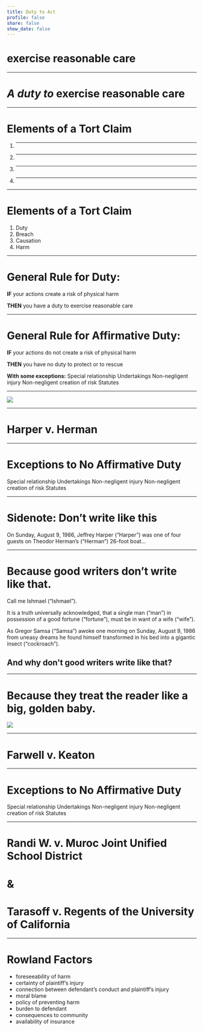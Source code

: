 ```yaml
---
title: Duty to Act
profile: false
share: false
show_date: false
---
```



# exercise reasonable care

---

# *A duty to* exercise reasonable care

---

# Elements of a Tort Claim

1. __________________
2. __________________
3. __________________
4. __________________

---


# Elements of a Tort Claim

1. Duty
2. Breach
3. Causation
4. Harm

---

# General Rule for Duty: 
**IF** your actions create a risk of physical harm

**THEN** you have a duty to exercise reasonable care

---
# General Rule for Affirmative Duty: 

**IF** your actions do not create a risk of physical harm

**THEN** you have no duty to protect or to rescue

**With some exceptions:**
Special relationship
Undertakings
Non-negligent injury
Non-negligent creation of risk
Statutes

---


![](images/no_duty.jpeg)



---

# Harper v. Herman

---

# Exceptions to No Affirmative Duty
Special relationship
Undertakings
Non-negligent injury
Non-negligent creation of risk
Statutes

---

# Sidenote: Don’t write like this

On Sunday, August 9, 1986, Jeffrey Harper (“Harper”) was one of four guests on Theodor Herman’s (“Herman”) 26-foot boat…

---

# Because good writers don’t write like that.

Call me Ishmael (“Ishmael”).

It is a truth universally acknowledged, that a single man (“man”) in possession of a good fortune (“fortune”), must be in want of a wife (“wife”).

As Gregor Samsa (“Samsa”) awoke one morning on Sunday, August 9, 1986 from uneasy dreams he found himself transformed in his bed into a gigantic insect (“cockroach”).



## And why don't good writers write like that?

---

# Because they treat the reader like a big, golden baby.

![](images/IMG_5099.jpeg)

---

# Farwell v. Keaton

---

# Exceptions to No Affirmative Duty
Special relationship
Undertakings
Non-negligent injury
Non-negligent creation of risk
Statutes

---

# Randi W. v. Muroc Joint Unified School District

# &

# Tarasoff v. Regents of the University of California

---


# Rowland Factors

- foreseeability of harm
- certainty of plaintiff’s injury
- connection between defendant’s conduct and plaintiff’s injury
- moral blame
- policy of preventing harm
- burden to defendant
- consequences to community
- availability of insurance